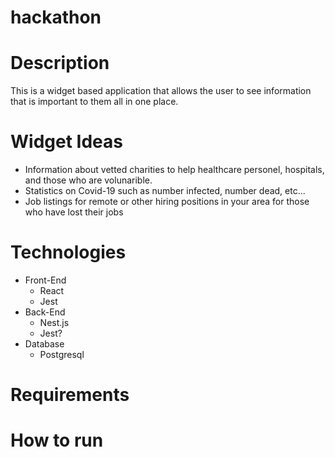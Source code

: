 # hackathon

# Description
This is a widget based application that allows the user to see information that is important to them all in one place.

# Widget Ideas
* Information about vetted charities to help healthcare personel, hospitals, and those who are volunarible.
* Statistics on Covid-19 such as number infected, number dead, etc...
* Job listings for remote or other hiring positions in your area for those who have lost their jobs

# Technologies
* Front-End
  * React
  * Jest
* Back-End
  * Nest.js
  * Jest?
* Database
  * Postgresql
  
# Requirements  

# How to run
